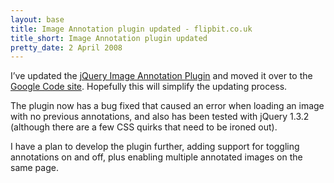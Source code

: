 ```yaml
---
layout: base
title: Image Annotation plugin updated - flipbit.co.uk
title_short: Image Annotation plugin updated
pretty_date: 2 April 2008
---
```


I’ve updated the [jQuery Image Annotation Plugin][] and moved it over to
the [Google Code site][]. Hopefully this will simplify the updating
process.  

The plugin now has a bug fixed that caused an error when loading an
image with no previous annotations, and also has been tested with jQuery
1.3.2 (although there are a few CSS quirks that need to be ironed
out).  

I have a plan to develop the plugin further, adding support for toggling
annotations on and off, plus enabling multiple annotated images on the
same page.  

  [jQuery Image Annotation Plugin]: http://www.cogworks.co.uk/annotation/index.html     "Image Annotation Plugin"
  [Google Code site]: http://code.google.com/p/jquery-image-annotate/     "Image Annotation Plugin Repository on Google Code"